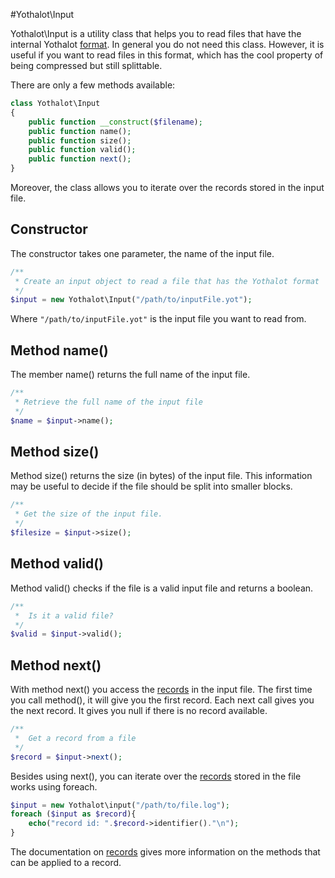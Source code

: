 #Yothalot\Input

Yothalot\Input is a utility class that helps you to read files that have
the internal Yothalot [format](Yothalot/internalfiles "Internal Files").
In general you do not need this class. However, it is useful if you want
to read files in this format, which has the cool property of being compressed
but still splittable. 

There are only a few methods available:
```php
class Yothalot\Input
{
    public function __construct($filename);
    public function name();
    public function size();
    public function valid();
    public function next();
}
```
Moreover, the class allows you to iterate over the records stored in the input file.

## Constructor
The constructor takes one parameter, the name of the input file.
```php
/**
 * Create an input object to read a file that has the Yothalot format
 */
$input = new Yothalot\Input("/path/to/inputFile.yot");
```
Where `"/path/to/inputFile.yot"` is the input file you want to read from.

## Method name()
The member name() returns the full name of the input file.
```php
/**
 * Retrieve the full name of the input file
 */
$name = $input->name();
```

## Method size()
Method size() returns the size (in bytes) of the input file.
This information may be useful to decide if the file should be split
into smaller blocks.
```php
/**
 * Get the size of the input file.
 */
$filesize = $input->size();
```

## Method valid()
Method valid() checks if the file is a valid input file and returns
a boolean.
```php
/**
 *  Is it a valid file?
 */
$valid = $input->valid();
```

## Method next()
With method next() you access the [records](Yothalot/record)
in the input file. The first time you call method(), it will give you the
first record. Each next call gives you the next record. It gives you null
if there is no record available.
```php
/**
 *  Get a record from a file
 */
$record = $input->next();
```

Besides using next(), you can iterate over the [records](Yothalot/record)
stored in the file works using foreach. 
```php
$input = new Yothalot\input("/path/to/file.log");
foreach ($input as $record){
    echo("record id: ".$record->identifier()."\n");
}
```

The documentation on [records](Yothalot/record) gives
more information on the methods that can be applied to a record.
